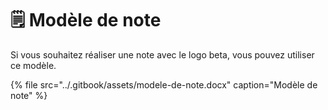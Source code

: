 # 🗒 Modèle de note

Si vous souhaitez réaliser une note avec le logo beta, vous pouvez utiliser ce modèle.

{% file src="../.gitbook/assets/modele-de-note.docx" caption="Modèle de note" %}

